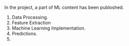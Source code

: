 In the project, a part of ML content has been publoshed. 
1. Data Processing. 
2. Feature Extraction
3. Machine Learning Implementation.
4. Predictions.
5. 
